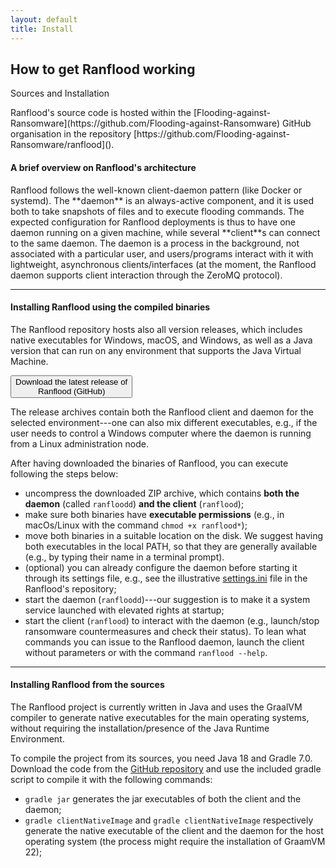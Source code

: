 ```yaml
---
layout: default
title: Install
---
```


<div class="container">

<div class="section-title">
  <h2>How to get Ranflood working</h2>
  <p>Sources and Installation</p>
</div>

<div class="row content" markdown="1">

<section>
<p markdown="1">
Ranflood's source code is hosted within the [Flooding-against-Ransomware](https://github.com/Flooding-against-Ransomware) GitHub organisation in the repository [https://github.com/Flooding-against-Ransomware/ranflood]().
</p>

<h4>A brief overview on Ranflood's architecture</h4>

<p markdown="1">
Ranflood follows the well-known client-daemon pattern (like Docker or systemd).
The **daemon** is an always-active component, and it is used both to take snapshots
of files and to execute flooding commands. The expected configuration for
Ranflood deployments is thus to have one daemon running on a given machine,
while several **client**s can connect to the same daemon. The daemon is a process in
the background, not associated with a particular user, and users/programs
interact with it with lightweight, asynchronous clients/interfaces (at the
moment, the Ranflood daemon supports client interaction through the ZeroMQ
protocol).
</p>

<hr class="my-5">

<h4>Installing Ranflood using the compiled binaries</h4>

<p>The Ranflood repository hosts also all version releases, which includes native
executables for Windows, macOS, and Windows, as well as a Java version that can
run on any environment that supports the Java Virtual Machine.</p>

<p class="text-center my-5">
<a target="_blank"
href="https://github.com/Flooding-against-Ransomware/ranflood/releases/latest"><button
type="button" class="btn btn-info fs-3">Download the latest release of <br>Ranflood
(GitHub)</button></a></p>

The release archives contain both the Ranflood client and daemon for the
selected environment---one can also mix different executables, e.g., if the user
needs to control a Windows computer where the daemon is running from a Linux
administration node.

<div class="mt-5" markdown="1">
After having downloaded the binaries of Ranflood, you can execute following the steps below:

- uncompress the downloaded ZIP archive, which contains **both the daemon**
  (called `ranfloodd`) **and the client** (`ranflood`);
- make sure both binaries have **executable permissions** (e.g., in macOs/Linux
  with the command `chmod +x ranflood*`);
- move both binaries in a suitable location on the disk. We suggest having both
  executables in the local PATH, so that they are generally available (e.g., by
  typing their name in a terminal prompt).
- (optional) you can already configure the daemon before starting it through its
  settings file, e.g., see the illustrative
  [settings.ini](https://github.com/Flooding-against-Ransomware/ranflood/blob/master/src/tests/java/playground/settings.ini)
  file in the Ranflood's repository;
- start the daemon (`ranfloodd`)---our suggestion is to make it a system service
  launched with elevated rights at startup;
- start the client (`ranflood`) to interact with the daemon (e.g., launch/stop
  ransomware countermeasures and check their status). To lean what commands you can issue to the Ranflood daemon, launch the client without parameters or with the command `ranflood --help`.

</div>

<hr class="my-5">

<h4>Installing Ranflood from the sources</h4>

<div markdown="1">

The Ranflood project is currently written in Java and uses the GraalVM compiler
to generate native executables for the main operating systems, without requiring
the installation/presence of the Java Runtime Environment.

To compile the project from its sources, you need Java 18 and Gradle 7.0.
Download the code from the [GitHub
repository](https://github.com/Flooding-against-Ransomware/ranflood) and use the
included gradle script to compile it with the following commands:

- `gradle jar` generates the jar executables of both the client and the daemon;
- `gradle clientNativeImage` and `gradle clientNativeImage` respectively
  generate the native executable of the client and the daemon for the host
  operating system (the process might require the installation of GraamVM 22);

</div>

</section>
</div>

